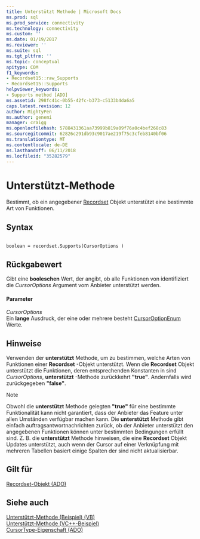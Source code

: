 ```yaml
---
title: Unterstützt Methode | Microsoft Docs
ms.prod: sql
ms.prod_service: connectivity
ms.technology: connectivity
ms.custom: ''
ms.date: 01/19/2017
ms.reviewer: ''
ms.suite: sql
ms.tgt_pltfrm: ''
ms.topic: conceptual
apitype: COM
f1_keywords:
- Recordset15::raw_Supports
- Recordset15::Supports
helpviewer_keywords:
- Supports method [ADO]
ms.assetid: 298fc41c-0b55-42fc-b373-c5133b4da6a5
caps.latest.revision: 12
author: MightyPen
ms.author: genemi
manager: craigg
ms.openlocfilehash: 5788431361aa73999b819a09f76a0c4bef268c83
ms.sourcegitcommit: 62826c291db93c9017ae219f75c3cfeb8140bf06
ms.translationtype: MT
ms.contentlocale: de-DE
ms.lasthandoff: 06/11/2018
ms.locfileid: "35282579"
---
```

# <a name="supports-method"></a>Unterstützt-Methode
Bestimmt, ob ein angegebener [Recordset](../../../ado/reference/ado-api/recordset-object-ado.md) Objekt unterstützt eine bestimmte Art von Funktionen.  
  
## <a name="syntax"></a>Syntax  
  
```  
  
boolean = recordset.Supports(CursorOptions )  
```  
  
## <a name="return-value"></a>Rückgabewert  
 Gibt eine **booleschen** Wert, der angibt, ob alle Funktionen von identifiziert die *CursorOptions* Argument vom Anbieter unterstützt werden.  
  
#### <a name="parameters"></a>Parameter  
 *CursorOptions*  
 Ein **lange** Ausdruck, der eine oder mehrere besteht [CursorOptionEnum](../../../ado/reference/ado-api/cursoroptionenum.md) Werte.  
  
## <a name="remarks"></a>Hinweise  
 Verwenden der **unterstützt** Methode, um zu bestimmen, welche Arten von Funktionen einer **Recordset** -Objekt unterstützt. Wenn die **Recordset** Objekt unterstützt die Funktionen, deren entsprechenden Konstanten in sind *CursorOptions*, **unterstützt** -Methode zurückkehrt **"true"**. Andernfalls wird zurückgegeben **"false"**.  
  
> [!NOTE]
>  Obwohl die **unterstützt** Methode gelegten **"true"** für eine bestimmte Funktionalität kann nicht garantiert, dass der Anbieter das Feature unter allen Umständen verfügbar machen kann. Die **unterstützt** Methode gibt einfach auftragsantwortnachrichten zurück, ob der Anbieter unterstützt den angegebenen Funktionen können unter bestimmten Bedingungen erfüllt sind. Z. B. die **unterstützt** Methode hinweisen, die eine **Recordset** Objekt Updates unterstützt, auch wenn der Cursor auf einer Verknüpfung mit mehreren Tabellen basiert einige Spalten der sind nicht aktualisierbar.  
  
## <a name="applies-to"></a>Gilt für  
 [Recordset-Objekt (ADO)](../../../ado/reference/ado-api/recordset-object-ado.md)  
  
## <a name="see-also"></a>Siehe auch  
 [Unterstützt-Methode (Beispiel) (VB)](../../../ado/reference/ado-api/supports-method-example-vb.md)   
 [Unterstützt-Methode (VC++-Beispiel)](../../../ado/reference/ado-api/supports-method-example-vc.md)   
 [CursorType-Eigenschaft (ADO)](../../../ado/reference/ado-api/cursortype-property-ado.md)
